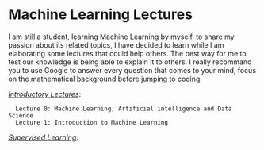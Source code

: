 # Machine Learning Lectures
I am still a student, learning Machine Learning by myself, to share my passion about its related topics, I have decided to learn while I am elaborating some lectures that could help others. The best way for me to test our knowledge is being able to explain it to others. I really recommand you to use Google to answer every question that comes to your mind, focus on the mathematical background before jumping to coding.

[*Introductory Lectures*](https://github.com/WalidHadri-Iron/MachineLearningLectures/tree/main/IntroductionLectures): 

      Lecture 0: Machine Learning, Artificial intelligence and Data Science
      Lecture 1: Introduction to Machine Learning


[*Supervised Learning*](https://github.com/WalidHadri-Iron/MachineLearningLectures/tree/main/IntroductionLectures): 
